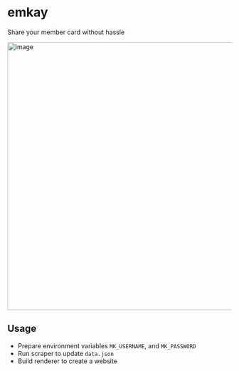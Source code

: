 # emkay

Share your member card without hassle

<img width="602" alt="image" src="https://github.com/kamontat/emkay/assets/248741/7e2462f2-f757-44e2-9fea-fdfbf2abc8b3">

## Usage

- Prepare environment variables `MK_USERNAME`, and `MK_PASSWORD`
- Run scraper to update `data.json`
- Build renderer to create a website
